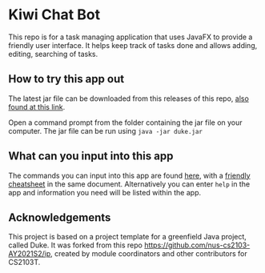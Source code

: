 # Kiwi Chat Bot

This repo is for a task managing application that uses JavaFX to provide a friendly user interface. It helps keep track of tasks done and allows adding, editing, searching of tasks.

## How to try this app out 

The latest jar file can be downloaded from this releases of this repo, [also found at this link](https://github.com/pPris/ip/releases/tag/v1.0).

Open a command prompt from the folder containing the jar file on your computer. The jar file can be run using `java -jar duke.jar`

## What can you input into this app

The commands you can input into this app are found [here](https://github.com/pPris/ip/blob/master/docs/README.md), with a [friendly cheatsheet](https://github.com/pPris/ip/blob/master/docs/README.md#command-syntax-summary) in the same document. Alternatively you can enter `help` in the app and information you need will be listed within the app.

## Acknowledgements

This project is based on a project template for a greenfield Java project, called Duke. It was forked from this repo https://github.com/nus-cs2103-AY2021S2/ip, created by module coordinators and other contributors for CS2103T.
